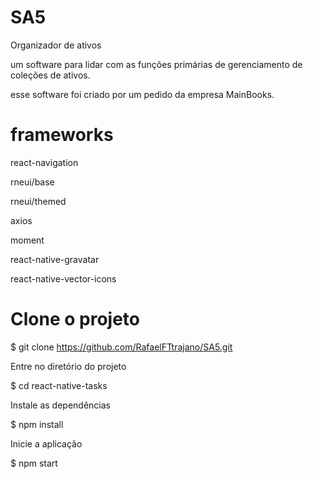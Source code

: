 # SA5

Organizador de ativos

um software para lidar com as funções primárias de gerenciamento de coleções de ativos.

esse software foi criado por um pedido da empresa MainBooks.

  # frameworks

  react-navigation
  
  rneui/base
  
  rneui/themed
  
  axios
  
  moment
  
  react-native-gravatar
  
  react-native-vector-icons

# Clone o projeto

  $ git clone https://github.com/RafaelFTtrajano/SA5.git

Entre no diretório do projeto

  $ cd react-native-tasks

Instale as dependências

  $ npm install

Inicie a aplicação

  $ npm start


  
